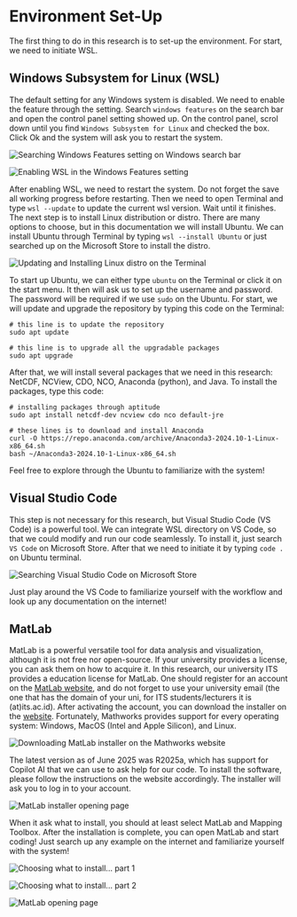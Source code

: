 # Environment Set-Up

The first thing to do in this research is to set-up the environment. For start, we need to initiate WSL.

## Windows Subsystem for Linux (WSL)

The default setting for any Windows system is disabled. We need to enable the feature through the setting. Search `windows features` on the search bar and open the control panel setting showed up. On the control panel, scrol down until you find `Windows Subsystem for Linux` and checked the box. Click Ok and the system will ask you to restart the system.

![Searching Windows Features setting on Windows search bar](../Images/001-Windows_Features.png)

![Enabling WSL in the Windows Features setting](../Images/002-Turn_on_WSL.png)

After enabling WSL, we need to restart the system. Do not forget the save all working progress before restarting. Then we need to open Terminal and type `wsl --update` to update the current wsl version. Wait until it finishes. The next step is to install Linux distribution or distro. There are many options to choose, but in this documentation we will install Ubuntu. We can install Ubuntu through Terminal by typing `wsl --install Ubuntu` or just searched up on the Microsoft Store to install the distro.

![Updating and Installing Linux distro on the Terminal](../Images/003-First-setup-WSL.png)

To start up Ubuntu, we can either type `ubuntu` on the Terminal or click it on the start menu. It then will ask us to set up the username and password. The password will be required if we use `sudo` on the Ubuntu. For start, we will update and upgrade the repository by typing this code on the Terminal:

```shell
# this line is to update the repository
sudo apt update 

# this line is to upgrade all the upgradable packages
sudo apt upgrade 
```

After that, we will install several packages that we need in this research: NetCDF, NCView, CDO, NCO, Anaconda (python), and Java. To install the packages, type this code:

```shell
# installing packages through aptitude
sudo apt install netcdf-dev ncview cdo nco default-jre

# these lines is to download and install Anaconda
curl -O https://repo.anaconda.com/archive/Anaconda3-2024.10-1-Linux-x86_64.sh
bash ~/Anaconda3-2024.10-1-Linux-x86_64.sh
```

Feel free to explore through the Ubuntu to familiarize with the system!

## Visual Studio Code

This step is not necessary for this research, but Visual Studio Code (VS Code) is a powerful tool. We can integrate WSL directory on VS Code, so that we could modify and run our code seamlessly. To install it, just search `VS Code` on Microsoft Store. After that we need to initiate it by typing `code .` on Ubuntu terminal.

![Searching Visual Studio Code on Microsoft Store](../Images/004-Installing_VS_Code.png)

Just play around the VS Code to familiarize yourself with the workflow and look up any documentation on the internet!

## MatLab

MatLab is a powerful versatile tool for data analysis and visualization, although it is not free nor open-source. If your university provides a license, you can ask them on how to acquire it. In this research, our university ITS provides a education license for MatLab. One should register for an account on the [MatLab website](https://www.mathworks.com/), and do not forget to use your university email (the one that has the domain of your uni, for ITS students/lecturers it is (at)its.ac.id). After activating the account, you can download the installer on the [website](https://matlab.mathworks.com/). Fortunately, Mathworks provides support for every operating system: Windows, MacOS (Intel and Apple Silicon), and Linux.

![Downloading MatLab installer on the Mathworks website](../Images/005-Downloading_MatLab.png)

The latest version as of June 2025 was R2025a, which has support for Copilot AI that we can use to ask help for our code. To install the software, please follow the instructions on the website accordingly. The installer will ask you to log in to your account. 

![MatLab installer opening page](../Images/006-Installer_MatLab.png)

When it ask what to install, you should at least select MatLab and Mapping Toolbox. After the installation is complete, you can open MatLab and start coding! Just search up any example on the internet and familiarize yourself with the system!

![Choosing what to install... part 1](../Images/007-Choose_MatLab.png)

![Choosing what to install... part 2](../Images/008-Choose_Mapping.png)

![MatLab opening page](../Images/009-MatLab_Opening_Page.png)